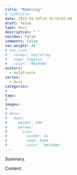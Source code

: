 ```yaml
---
title: "Modeling"
# linkTitle:
date: 2023-09-30T19:10:53+02:00
draft: false
type: docs
description: " "
noindex: false
comments: false
nav_weight: 40
# nav_icon:
#   vendor: bootstrap
#   name: toggles
#   color: '#e24d0e'
authors:
  - malafronte
series:
  - Docs
categories:
#  - 
tags:
#  - 
images:
#  - 
# menu:
#   main:
#     weight: 100
#     params:
#       icon:
#         vendor: bs
#         name: book
#         color: '#e24d0e'
---
```

<style>p {text-align: justify}</style>
Summary.

<!--more-->

Content.
